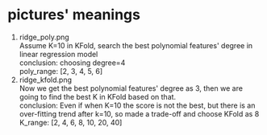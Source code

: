 # pictures' meanings
1. ridge_poly.png  
Assume K=10 in KFold, search the best polynomial features' degree in linear regression model  
conclusion: choosing degree=4  
poly_range: [2, 3, 4, 5, 6]
2. ridge_kfold.png  
Now we get the best polynomial features' degree as 3, then we are going to find the best K in KFold based on that.  
conclusion: Even if when K=10 the score is not the best, but there is an over-fitting trend after k=10, so made a trade-off and choose KFold as 8  
K_range: [2, 4, 6, 8, 10, 20, 40]
